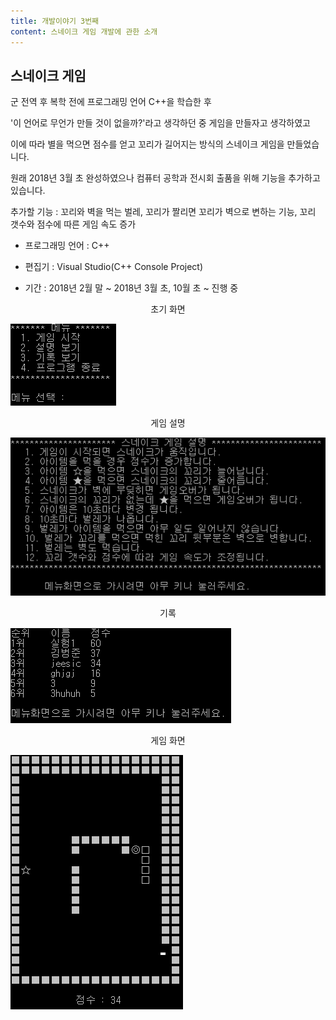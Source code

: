 ```yaml
---
title: 개발이야기 3번째
content: 스네이크 게임 개발에 관한 소개
---
```


## 스네이크 게임

군 전역 후 복학 전에 프로그래밍 언어 C++을 학습한 후

'이 언어로 무언가 만들 것이 없을까?'라고 생각하던 중 게임을 만들자고 생각하였고

이에 따라 별을 먹으면 점수를 얻고 꼬리가 길어지는 방식의 스네이크 게임을 만들었습니다.

원래 2018년 3월 초 완성하였으나 컴퓨터 공학과 전시회 출품을 위해 기능을 추가하고 있습니다.

추가할 기능 : 꼬리와 벽을 먹는 벌레, 꼬리가 짤리면 꼬리가 벽으로 변하는 기능, 꼬리 갯수와 점수에 따른 게임 속도 증가

* 프로그래밍 언어 : C++

* 편집기 : Visual Studio(C++ Console Project)

* 기간 : 2018년 2월 말 ~ 2018년 3월 초, 10월 초 ~ 진행 중



<center>초기 화면</center>

![1540353088247](..\img\스네이크_초기화면.png)



<center>게임 설명</center>

![1540353116774](..\img\스네이크_설명.png)




<center>기록</center>

![1540353142076](..\img\스네이크_기록.png)



<center>게임 화면</center>

![1540353163152](..\img\스네이크_게임화면.png)